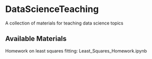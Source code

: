 # DataScienceTeaching
A collection of materials for teaching data science topics

## Available Materials

Homework on least squares fitting: Least_Squares_Homework.ipynb

